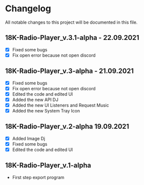 # Changelog
All notable changes to this project will be documented in this file.
## 18K-Radio-Player_v.3.1-alpha - 22.09.2021
- [x] Fixed some bugs
- [x] Fix open error because not open discord
## 18K-Radio-Player_v.3-alpha - 21.09.2021
- [x] Fixed some bugs
- [x] Fix open error because not open discord
- [x] Edited the code and edited UI
- [x] Added the new API DJ
- [x] Added the new UI Listeners and Request Music
- [x] Added the new System Tray Icon
## 18K-Radio-Player_v.2-alpha 19.09.2021
- [x] Added Image Dj
- [x] Fixed some bugs
- [x] Edited the code and edited UI
## 18K-Radio-Player_v.1-alpha
- First step export program
